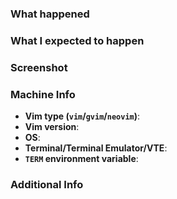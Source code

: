 <!--
Thanks for your interest in reporting an issue.

Before submitting, please refer to the following common issues and solutions:

Running vim in a terminal?
- Try adding `set termguicolors` to your vimrc.

Running vim with tmux?
- Be sure you have terminal-overrides to enable truecolor (if supported in your term)
- Be sure your `default-terminal` is set to, ideally, `tmux-256color`. If your OS doesn't
  have `tmux-256color` terminfo files, google them and add them using `tic`

Having issues with font styles (italic, bold, underline)?
- Be sure your terminal supports these styles.
- If running tmux, see tmux section.
- If all else fails, disable the style by setting `let g:minimalmistakes_<style-name> = 0`
  in your vimrc, where `<style-name>` is one of (`italic`, `bold`, `underline`, `undercurl`, `inverse`)

If the above did not resolve your issue, please complete all fields of the form below.
-->

### What happened

### What I expected to happen

### Screenshot

### Machine Info

<!--
if on a *nix system, please provide the output of `uname -a` for OS field
-->

- **Vim type (`vim`/`gvim`/`neovim`)**:
- **Vim version**:
- **OS**:
- **Terminal/Terminal Emulator/VTE**:
- **`TERM` environment variable**:

### Additional Info

<!--
If using Tmux, please provide the output of `tmux info`

If having issues with text rendering, please provide the output of `infocmp`
-->
